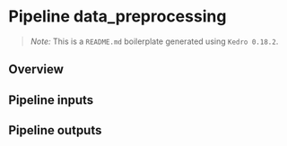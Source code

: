 # Pipeline data_preprocessing

> *Note:* This is a `README.md` boilerplate generated using `Kedro 0.18.2`.

## Overview

<!---
Please describe your modular pipeline here.
-->

## Pipeline inputs

<!---
The list of pipeline inputs.
-->

## Pipeline outputs

<!---
The list of pipeline outputs.
-->

